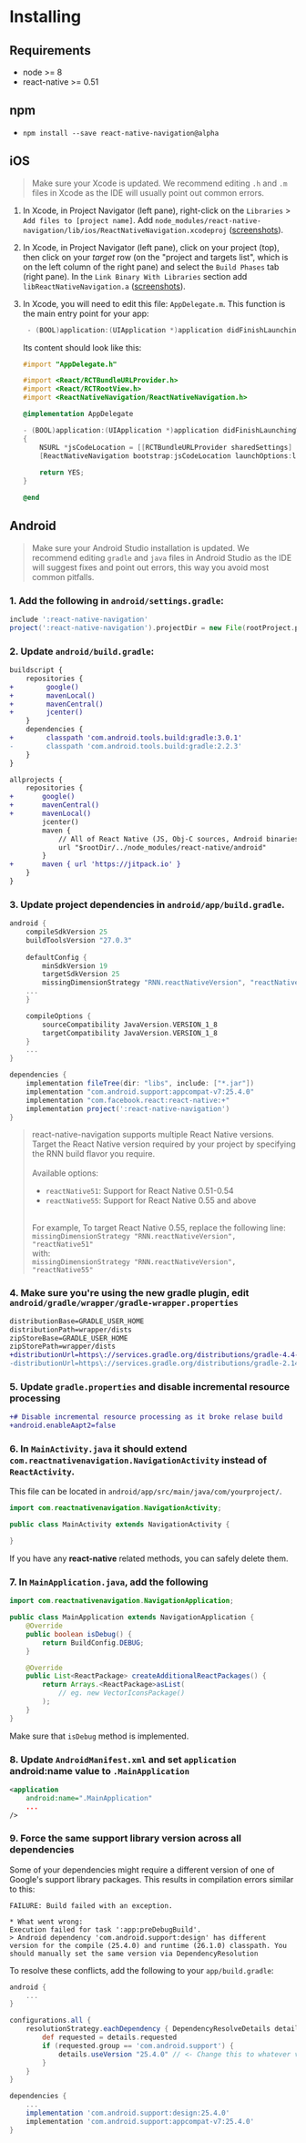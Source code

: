 # Installing

## Requirements
* node >= 8
* react-native >= 0.51

## npm
* `npm install --save react-native-navigation@alpha`

## iOS

> Make sure your Xcode is updated. We recommend editing `.h` and `.m` files in Xcode as the IDE will usually point out common errors.

1. In Xcode, in Project Navigator (left pane), right-click on the `Libraries` > `Add files to [project name]`. Add `node_modules/react-native-navigation/lib/ios/ReactNativeNavigation.xcodeproj` ([screenshots](https://facebook.github.io/react-native/docs/linking-libraries-ios.html#manual-linking)).

2. In Xcode, in Project Navigator (left pane), click on your project (top), then click on your *target* row (on the "project and targets list", which is on the left column of the right pane) and select the `Build Phases` tab (right pane). In the `Link Binary With Libraries` section add `libReactNativeNavigation.a` ([screenshots](https://facebook.github.io/react-native/docs/linking-libraries-ios.html#step-2)).

3. In Xcode, you will need to edit this file: `AppDelegate.m`. This function is the main entry point for your app:

	```objectivec
	 - (BOOL)application:(UIApplication *)application didFinishLaunchingWithOptions:(NSDictionary *)launchOptions { ... }

	```

	Its content should look like this:
	```objectivec
	#import "AppDelegate.h"

	#import <React/RCTBundleURLProvider.h>
	#import <React/RCTRootView.h>
	#import <ReactNativeNavigation/ReactNativeNavigation.h>

	@implementation AppDelegate

	- (BOOL)application:(UIApplication *)application didFinishLaunchingWithOptions:(NSDictionary *)launchOptions
	{
		NSURL *jsCodeLocation = [[RCTBundleURLProvider sharedSettings] jsBundleURLForBundleRoot:@"index.ios" fallbackResource:nil];
		[ReactNativeNavigation bootstrap:jsCodeLocation launchOptions:launchOptions];
		
		return YES;
	}

	@end
	```

## Android

> Make sure your Android Studio installation is updated. We recommend editing `gradle` and `java` files in Android Studio as the IDE will suggest fixes and point out errors, this way you avoid most common pitfalls.

### 1. Add the following in `android/settings.gradle`:

```groovy
include ':react-native-navigation'
project(':react-native-navigation').projectDir = new File(rootProject.projectDir, '../node_modules/react-native-navigation/lib/android/app/')
```

### 2. Update `android/build.gradle`:

```diff
buildscript {
	repositories {
+        google()
+        mavenLocal()
+        mavenCentral()
+        jcenter()
	}
	dependencies {
+        classpath 'com.android.tools.build:gradle:3.0.1'
-        classpath 'com.android.tools.build:gradle:2.2.3'
	}
}

allprojects {
	repositories {
+		google()
+		mavenCentral()
+		mavenLocal()
		jcenter()
		maven {
			// All of React Native (JS, Obj-C sources, Android binaries) is installed from npm
			url "$rootDir/../node_modules/react-native/android"
		}
+		maven { url 'https://jitpack.io' }
	}
}
```

### 3. Update project dependencies in `android/app/build.gradle`.

```groovy
android {
	compileSdkVersion 25
	buildToolsVersion "27.0.3"
	
	defaultConfig {
		minSdkVersion 19
		targetSdkVersion 25
		missingDimensionStrategy "RNN.reactNativeVersion", "reactNative51" // <- See note below for further instruction regarding compatibility with other React Native versions
	...
	}

	compileOptions {
		sourceCompatibility JavaVersion.VERSION_1_8
		targetCompatibility JavaVersion.VERSION_1_8
	}
	...
}

dependencies {
	implementation fileTree(dir: "libs", include: ["*.jar"])
	implementation "com.android.support:appcompat-v7:25.4.0"
	implementation "com.facebook.react:react-native:+"
	implementation project(':react-native-navigation')
}
```
> react-native-navigation supports multiple React Native versions. Target the React Native version required by your project by specifying the RNN build flavor you require.
><br><br>Available options:
>
>* `reactNative51`: Support for React Native 0.51-0.54
>* `reactNative55`: Support for React Native 0.55 and above
>
><br>For example, To target React Native 0.55, replace the following line:<br>
>`missingDimensionStrategy "RNN.reactNativeVersion", "reactNative51"`
><br>with:<br>
>`missingDimensionStrategy "RNN.reactNativeVersion", "reactNative55"`

### 4. Make sure you're using the new gradle plugin, edit `android/gradle/wrapper/gradle-wrapper.properties`

```diff
distributionBase=GRADLE_USER_HOME
distributionPath=wrapper/dists
zipStoreBase=GRADLE_USER_HOME
zipStorePath=wrapper/dists
+distributionUrl=https\://services.gradle.org/distributions/gradle-4.4-all.zip
-distributionUrl=https\://services.gradle.org/distributions/gradle-2.14.1-all.zip
```

### 5. Update `gradle.properties` and disable incremental resource processing

```diff
+# Disable incremental resource processing as it broke relase build
+android.enableAapt2=false
```

### 6. In `MainActivity.java` it should extend `com.reactnativenavigation.NavigationActivity` instead of `ReactActivity`.

This file can be located in `android/app/src/main/java/com/yourproject/`.

```java
import com.reactnativenavigation.NavigationActivity;

public class MainActivity extends NavigationActivity {

}
```

If you have any **react-native** related methods, you can safely delete them.

### 7. In `MainApplication.java`, add the following
	
```java
import com.reactnativenavigation.NavigationApplication;

public class MainApplication extends NavigationApplication {
	@Override
	public boolean isDebug() {
		return BuildConfig.DEBUG;
	}

	@Override
	public List<ReactPackage> createAdditionalReactPackages() {
		return Arrays.<ReactPackage>asList(
			// eg. new VectorIconsPackage()
		);
	}
}
```
Make sure that `isDebug` method is implemented.

### 8. Update `AndroidManifest.xml` and set `application` **android:name** value to `.MainApplication`

```xml
<application
    android:name=".MainApplication"
    ...
/>
```
### 9. Force the same support library version across all dependencies

Some of your dependencies might require a different version of one of Google's support library packages. This results in compilation errors similar to this:

```
FAILURE: Build failed with an exception.

* What went wrong:
Execution failed for task ':app:preDebugBuild'.
> Android dependency 'com.android.support:design' has different version for the compile (25.4.0) and runtime (26.1.0) classpath. You should manually set the same version via DependencyResolution
```

To resolve these conflicts, add the following to your `app/build.gradle`:

```groovy
android {
    ...
}

configurations.all {
    resolutionStrategy.eachDependency { DependencyResolveDetails details ->
        def requested = details.requested
        if (requested.group == 'com.android.support') {
            details.useVersion "25.4.0" // <- Change this to whatever version you're using
        }
    }
}

dependencies {
    ...
    implementation 'com.android.support:design:25.4.0'
    implementation 'com.android.support:appcompat-v7:25.4.0'
}

```
